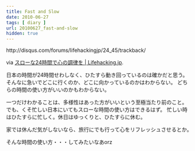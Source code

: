 ```yaml
---
title: Fast and Slow
date: 2010-06-27
tags: [ diary ]
url: 20100627_fast-and-slow
hidden: true
---
```

<p>http://disqus.com/forums/lifehackingjp/24_45/trackback/</p>
<p>via <a href='http://lifehacking.jp/2010/06/tuning-of-your-mind/'>スローな24時間で心の調律を | Lifehacking.jp</a>.</p>

日本の時間が24時間せわしなく、ひたすら動き回っているのは確かだと思う。
そんなに急いでどこに行くのか、どこに向かっているのかはわからない。
どちらの時間の使い方がいいのかもわからない。

一つだけわかることは、多様性はあった方がいいという至極当たり前のこと。
でも、くそ忙しい日本にいてもスローな時間の使い方はできるはず。
忙しい時はひたすらに忙しく。休日はゆっくりと、ひたすらに休む。

家では休んだ気がしないなら、旅行にでも行って心をリフレッシュさせるとか。

そんな時間の使い方・・・してみたいなあorz

